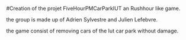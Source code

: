 #Creation of the projet FiveHourPMCarParkIUT an Rushhour like game.

the group is made up of Adrien Sylvestre and Julien Lefebvre.

the game consist of removing cars of the Iut car park without damage. 

